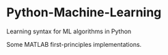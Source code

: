 # Python-Machine-Learning
Learning syntax for ML algorithms in Python

Some MATLAB first-principles implementations.
